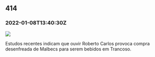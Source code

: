   

414
---

### 2022-01-08T13:40:30Z

![](https://bebiodicionario-com.s3.amazonaws.com/media/posts/202201/271422811_305474944848364_2507896698998156167_n_18253072342075189.jpg)

Estudos recentes indicam que ouvir Roberto Carlos provoca compra desenfreada de Malbecs para serem bebidos em Trancoso.

